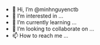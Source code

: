 - 👋 Hi, I’m @minhnguyenctb
- 👀 I’m interested in ...
- 🌱 I’m currently learning ...
- 💞️ I’m looking to collaborate on ...
- 📫 How to reach me ...

<!---
minhnguyenctb/minhnguyenctb is a ✨ special ✨ repository because its `README.md` (this file) appears on your GitHub profile.
You can click the Preview link to take a look at your changes.
--->
